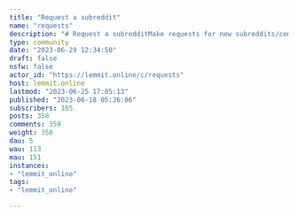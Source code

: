 ```yaml
---
title: "Request a subreddit" 
name: "requests"
description: "# Request a subredditMake requests for new subreddits/communities here, **using the name of the subreddit as the title**, or with **a link to the subreddit as the url**.For **anything else**, go to [!about@lemmit.online](/c/about@lemmit.online).#### Warning: Use common sense when requesting.If you're gonna request a ton of stuff, or things you're not even going to follow yourself, you'll be wasting the time of the bot, your fellow Lemmy users, and the admin/dev.I would very much recommend against that."
type: community
date: "2023-06-29 12:34:50"
draft: false
nsfw: false
actor_id: "https://lemmit.online/c/requests"
host: lemmit.online
lastmod: "2023-06-25 17:05:13"
published: "2023-06-18 05:26:06"
subscribers: 105
posts: 358
comments: 359
weight: 358
dau: 5
wau: 113
mau: 151
instances:
- "lemmit_online"
tags: 
- "lemmit_online"

---
```

